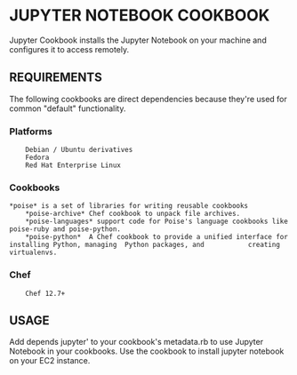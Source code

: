 	 	 	
# JUPYTER NOTEBOOK COOKBOOK

 Jupyter Cookbook installs the Jupyter Notebook on your machine and configures it to access remotely.

## REQUIREMENTS	

The following cookbooks are direct dependencies because they're used for common "default" functionality.

### Platforms
        Debian / Ubuntu derivatives
        Fedora
        Red Hat Enterprise Linux 	

### Cookbooks
	*poise* is a set of libraries for writing reusable cookbooks
        *poise-archive* Chef cookbook to unpack file archives.
        *poise-languages* support code for Poise's language cookbooks like poise-ruby and poise-python.    
        *poise-python*  A Chef cookbook to provide a unified interface for installing Python, managing 	Python packages, and           creating virtualenvs.

###   Chef
        Chef 12.7+
	 	 	
## USAGE	
   Add depends jupyter' to your cookbook's metadata.rb to use Jupyter Notebook in your cookbooks.
   Use the cookbook to install jupyter notebook on your EC2 instance.

